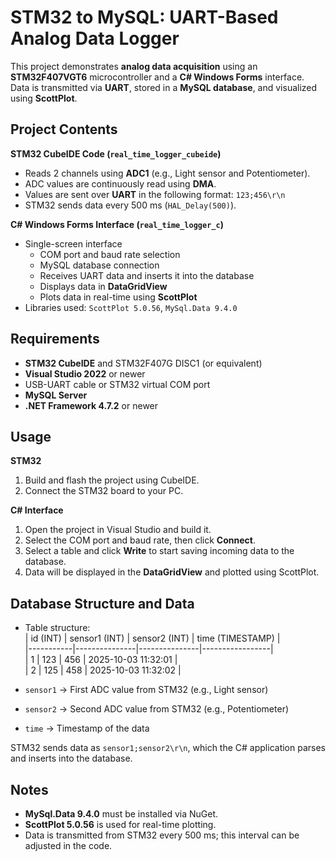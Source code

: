 # STM32 to MySQL: UART-Based Analog Data Logger

This project demonstrates **analog data acquisition** using an **STM32F407VGT6** microcontroller and a **C# Windows Forms** interface. Data is transmitted via **UART**, stored in a **MySQL database**, and visualized using **ScottPlot**.  

## Project Contents

**STM32 CubeIDE Code (`real_time_logger_cubeide`)**  
- Reads 2 channels using **ADC1** (e.g., Light sensor and Potentiometer).  
- ADC values are continuously read using **DMA**.  
- Values are sent over **UART** in the following format: `123;456\r\n`  
- STM32 sends data every 500 ms (`HAL_Delay(500)`).

**C# Windows Forms Interface (`real_time_logger_c`)**  
- Single-screen interface  
  - COM port and baud rate selection  
  - MySQL database connection  
  - Receives UART data and inserts it into the database  
  - Displays data in **DataGridView**  
  - Plots data in real-time using **ScottPlot**  
- Libraries used: `ScottPlot 5.0.56`, `MySql.Data 9.4.0`  

## Requirements

- **STM32 CubeIDE** and STM32F407G DISC1 (or equivalent)  
- **Visual Studio 2022** or newer  
- USB-UART cable or STM32 virtual COM port  
- **MySQL Server**  
- **.NET Framework 4.7.2** or newer  

## Usage

**STM32**  
1. Build and flash the project using CubeIDE.  
2. Connect the STM32 board to your PC.  

**C# Interface**  
1. Open the project in Visual Studio and build it.  
2. Select the COM port and baud rate, then click **Connect**.  
3. Select a table and click **Write** to start saving incoming data to the database.  
4. Data will be displayed in the **DataGridView** and plotted using ScottPlot.  

## Database Structure and Data

- Table structure:  
| id (INT) | sensor1 (INT) | sensor2 (INT) | time (TIMESTAMP) |  
|-----------|---------------|---------------|-----------------|  
| 1         | 123           | 456           | 2025-10-03 11:32:01 |  
| 2         | 125           | 458           | 2025-10-03 11:32:02 |  

- `sensor1` → First ADC value from STM32 (e.g., Light sensor)  
- `sensor2` → Second ADC value from STM32 (e.g., Potentiometer)  
- `time` → Timestamp of the data  

STM32 sends data as `sensor1;sensor2\r\n`, which the C# application parses and inserts into the database.  

## Notes

- **MySql.Data 9.4.0** must be installed via NuGet.  
- **ScottPlot 5.0.56** is used for real-time plotting.  
- Data is transmitted from STM32 every 500 ms; this interval can be adjusted in the code.  

